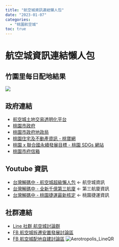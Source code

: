 ```yaml
---
title: "航空城資訊連結懶人包"
date: "2023-01-07"
categories:
  - "桃園航空城"
toc: true
---
```


# 航空城資訊連結懶人包

## 竹圍里每日配地結果

![](/imgs/2023/2023-01-07/results.gif)

<!--more-->

## 政府連結

- [航空城土地交易透明化平台](https://e91plus.tycg.gov.tw/AIR/Index)
- [桃園市政府](https://www.tycg.gov.tw/ch/index.jsp?popflag=Y)
- [桃園市政府地政局](https://land.tycg.gov.tw/)
- [桃園住宅及不動產資訊 - 桃寶網](https://taobao.tycg.gov.tw/Home)
- [桃園 x 聯合國永續發展目標 - 桃園 SDGs 網站](https://sdgs.tycg.gov.tw/index.jsp)
- [桃園市府信箱](https://taotalk.tycg.gov.tw/)

## Youtube 資訊

- [台灣解碼中 - 航空城超級懶人包](https://www.youtube.com/watch?v=3TgcpNb2oYo) <- 航空城資訊
- [台灣解碼中 - 全新千億第三航廈](https://www.youtube.com/watch?v=y_peWFSh1Qo) <- 第三航廈資訊
- [台灣解碼中 - 桃園捷運最新核定](https://www.youtube.com/watch?v=_nxcRrOGN6Q) <- 桃園捷運資訊

## 社群連結

- [Line 社群 航空城討論群](https://line.me/ti/g2/oPkGC0VbplZbTII3F5la1gjRjzaiJdV0vnR09w?utm_source=invitation&utm_medium=link_copy&utm_campaign=default)
- [FB 航空城拆遷安置發展討論區](https://www.facebook.com/groups/209722129209052/?ref=share)
- [FB 航空城配地自建討論區](https://www.facebook.com/groups/171399491676077/?ref=share)
  ![Aerotropolis_LineQR](/imgs/2023/2023-01-07/Aerotropolis_LineQR.jpg)
